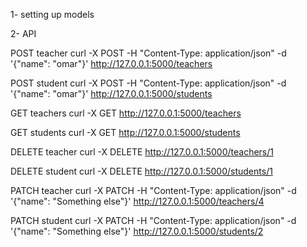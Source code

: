 1- setting up models

2- API

POST teacher
curl -X POST -H "Content-Type: application/json" -d '{"name": "omar"}' http://127.0.0.1:5000/teachers

POST student
curl -X POST -H "Content-Type: application/json" -d '{"name": "omar"}' http://127.0.0.1:5000/students

GET teachers
curl -X GET http://127.0.0.1:5000/teachers

GET students
curl -X GET http://127.0.0.1:5000/students

DELETE teacher
curl -X DELETE http://127.0.0.1:5000/teachers/1

DELETE student
curl -X DELETE http://127.0.0.1:5000/students/1

PATCH teacher
curl -X PATCH -H "Content-Type: application/json" -d '{"name": "Something else"}' http://127.0.0.1:5000/teachers/4

PATCH student
curl -X PATCH -H "Content-Type: application/json" -d '{"name": "Something else"}' http://127.0.0.1:5000/students/2


